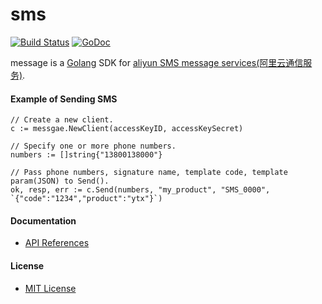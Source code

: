 # sms

[![Build Status](https://travis-ci.org/northbright/aliyun.svg?branch=master)](https://travis-ci.org/northbright/aliyun)
[![GoDoc](https://godoc.org/github.com/northbright/aliyun/message?status.svg)](https://godoc.org/github.com/northbright/aliyun/message)

message is a [Golang](https://golang.org) SDK for [aliyun SMS message services(阿里云通信服务)](https://www.aliyun.com/product/message).

#### Example of Sending SMS

    // Create a new client.
    c := messgae.NewClient(accessKeyID, accessKeySecret)

    // Specify one or more phone numbers.
    numbers := []string{"13800138000"}
    
    // Pass phone numbers, signature name, template code, template param(JSON) to Send().
    ok, resp, err := c.Send(numbers, "my_product", "SMS_0000", `{"code":"1234","product":"ytx"}`)

#### Documentation
* [API References](https://godoc.org/github.com/northbright/aliyun/message)

#### License
* [MIT License](../LICENSE)

